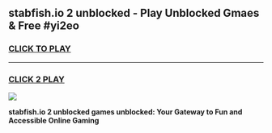 
## stabfish.io 2 unblocked - Play Unblocked Gmaes & Free #yi2eo
<h3>
<a href="https://news.freeplayer.one?title=stabfish.io_2_unblocked&ref=24F">CLICK TO PLAY</a></h3>
<hr>

<h3>
<a href="https://news.freeplayer.one?title=stabfish.io_2_unblocked&ref=24F">CLICK 2 PLAY</a>
  
</h3>

<a href="https://news.freeplayer.one?title=stabfish.io_2_unblocked&ref=24F/"><img src="https://clearcache.store/games.png"></a>


**stabfish.io 2 unblocked games unblocked: Your Gateway to Fun and Accessible Online Gaming**
